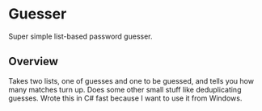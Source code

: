 # Guesser
Super simple list-based password guesser.

## Overview
Takes two lists, one of guesses and one to be guessed, and tells you how many matches turn up. Does some other small stuff like deduplicating guesses. Wrote this in C# fast because I want to use it from Windows.
